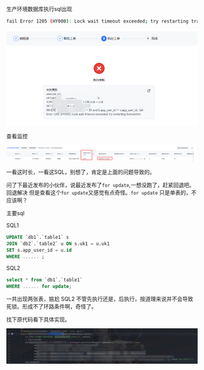 生产环境数据库执行sql出现
```bash
fail Error 1205 (HY000): Lock wait timeout exceeded; try restarting transaction
```

![表象.png](image/表象.png)

查看监控

![事务与锁页面查看.png](image/事务与锁页面查看.png)

一看这时长，一看这SQL，别想了，肯定是上面的问题导致的。

问了下最近发布的小伙伴，说最近发布了`for update`,一想没跑了，赶紧回退吧。回退解决
但是查看这个`for update`又感觉有点奇怪。`for update` 只是单表的，不应该啊？

主要sql

SQL1
```sql
UPDATE `db1`.`table1` s
JOIN `db2`.`table2` u ON s.uk1 = u.uk1 
SET s.app_user_id = u.id
WHERE ...... ;
```

SQL2
```sql
select * from `db1`.`table1`
WHERE ...... for update;
```

一共出现两张表，尴尬 SQL2 不管先执行还是，后执行，按道理来说并不会导致死锁。形成不了环路条件啊，奇怪了。

找下原代码看下具体实现。

![代码开头.png](image/代码开头.png)

